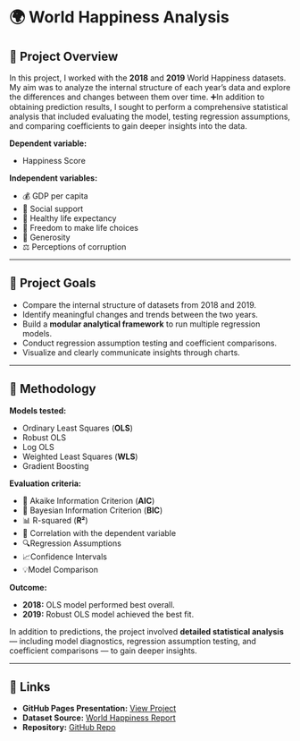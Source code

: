 # 🌍 World Happiness Analysis

## 📌 Project Overview
   In this project, I worked with the <strong>2018</strong> and <strong>2019</strong> World Happiness datasets. 
   My aim was to analyze the internal structure of each year’s data and explore the differences and changes between them over time.
  ➕In addition to obtaining prediction results, I sought to perform a comprehensive statistical analysis that included evaluating
  the model, testing regression assumptions, and comparing coefficients to gain deeper insights into the data.


**Dependent variable:**
- Happiness Score

**Independent variables:**
- 💰 GDP per capita  
- 🤝 Social support  
- 🏥 Healthy life expectancy  
- 🗽 Freedom to make life choices  
- 💝 Generosity  
- ⚖️ Perceptions of corruption

---

## 🎯 Project Goals
- Compare the internal structure of datasets from 2018 and 2019.
- Identify meaningful changes and trends between the two years.
- Build a **modular analytical framework** to run multiple regression models.
- Conduct regression assumption testing and coefficient comparisons.
- Visualize and clearly communicate insights through charts.

---

## 🧮 Methodology
**Models tested:**
- Ordinary Least Squares (**OLS**)
- Robust OLS
- Log OLS
- Weighted Least Squares (**WLS**)
- Gradient Boosting

**Evaluation criteria:**
- 📐 Akaike Information Criterion (**AIC**)  
- 📏 Bayesian Information Criterion (**BIC**)  
- 📊 R-squared (**R²**)  
- 🔗 Correlation with the dependent variable
- 🔍Regression Assumptions
- 📈Confidence Intervals
- 💡Model Comparison


**Outcome:**
- **2018:** OLS model performed best overall.  
- **2019:** Robust OLS model achieved the best fit.  

In addition to predictions, the project involved **detailed statistical analysis** — including model diagnostics, regression assumption testing, and coefficient comparisons — to gain deeper insights.

---

## 🔗 Links
- **GitHub Pages Presentation:** [View Project](https://ada621.github.io/World_Happiness_Analysis/)  
- **Dataset Source:** [World Happiness Report](https://worldhappiness.report/)  
- **Repository:** [GitHub Repo](https://github.com/ada621/World_Happiness_Analysis)
